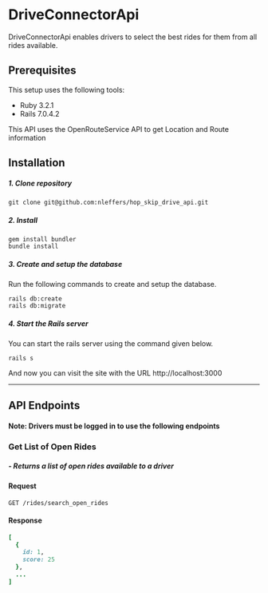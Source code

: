 # DriveConnectorApi

DriveConnectorApi enables drivers to select the best rides for them from all rides available.

## Prerequisites

This setup uses the following tools:

- Ruby 3.2.1
- Rails 7.0.4.2

This API uses the OpenRouteService API to get Location and Route information

## Installation

##### 1. Clone repository

    git clone git@github.com:nleffers/hop_skip_drive_api.git

##### 2. Install

    gem install bundler
    bundle install

##### 3. Create and setup the database

Run the following commands to create and setup the database.

    rails db:create
    rails db:migrate

##### 4. Start the Rails server

You can start the rails server using the command given below.

    rails s

And now you can visit the site with the URL http://localhost:3000

---

## API Endpoints

#### Note: Drivers must be logged in to use the following endpoints

### Get List of Open Rides

##### - Returns a list of open rides available to a driver

#### Request

`GET /rides/search_open_rides`

#### Response

```ruby
[
  {
    id: 1,
    score: 25
  },
  ...
]
```
